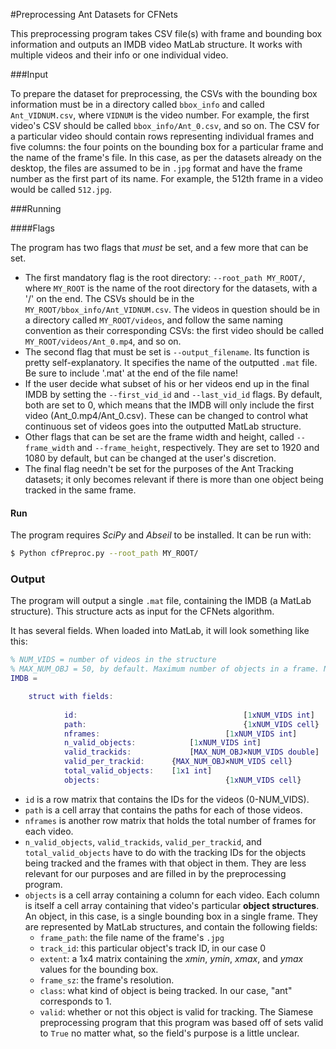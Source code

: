 #Preprocessing Ant Datasets for CFNets

This preprocessing program takes CSV file(s) with frame and bounding box information and outputs an IMDB video MatLab structure. It works with multiple videos and their info or one individual video. 

###Input

To prepare the dataset for preprocessing, the CSVs with the bounding box information must be in a directory called `bbox_info` and called `Ant_VIDNUM.csv`, where `VIDNUM` is the video number. For example, the first video's CSV should be called `bbox_info/Ant_0.csv`, and so on. The CSV for a particular video should contain rows representing individual frames and five columns: the four points on the bounding box for a particular frame and the name of the frame's file. In this case, as per the datasets already on the desktop, the files are assumed to be in `.jpg` format and have the frame number as the first part of its name. For example, the 512th frame in a video would be called `512.jpg`. 

###Running

####Flags

The program has two flags that _must_ be set, and a few more that can be set. 

- The first mandatory flag is the root directory: `--root_path MY_ROOT/`, where `MY_ROOT` is the name of the root directory for the datasets, with a '/' on the end. The CSVs should be in the `MY_ROOT/bbox_info/Ant_VIDNUM.csv`. The videos in question should be in a directory called `MY_ROOT/videos`, and follow the same naming convention as their corresponding CSVs: the first video should be called `MY_ROOT/videos/Ant_0.mp4`, and so on. 
- The second flag that must be set is `--output_filename`. Its function is pretty self-explanatory. It specifies the name of the outputted `.mat` file. Be sure to include '.mat' at the end of the file name!
- If the user decide what subset of his or her videos end up in the final IMDB by setting the `--first_vid_id` and `--last_vid_id` flags. By default, both are set to 0, which means that the IMDB will only include the first video (Ant_0.mp4/Ant_0.csv). These can be changed to control what continuous set of videos goes into the outputted MatLab structure.
- Other flags that can be set are the frame width and height, called `--frame_width` and `--frame_height`, respectively. They are set to 1920 and 1080 by default, but can be changed at the user's discretion. 
- The final flag needn't be set for the purposes of the Ant Tracking datasets; it only becomes relevant if there is more than one object being tracked in the same frame.

#### Run

The program requires _SciPy_ and _Abseil_ to be installed. It can be run with:

```bash
$ Python cfPreproc.py --root_path MY_ROOT/
```

### Output

The program will output a single `.mat` file, containing the IMDB (a MatLab structure). This structure acts as input for the CFNets algorithm.

It has several fields. When loaded into MatLab, it will look something like this:

```matlab
% NUM_VIDS = number of videos in the structure
% MAX_NUM_OBJ = 50, by default. Maximum number of objects in a frame. Not relevant for our datasets.
IMDB = 

	struct with fields:
		
			id:										[1xNUM_VIDS int]
			path:									{1xNUM_VIDS cell}
			nframes:							[1xNUM_VIDS int]
			n_valid_objects:			[1xNUM_VIDS int]
			valid_trackids:				[MAX_NUM_OBJ×NUM_VIDS double]
			valid_per_trackid:		{MAX_NUM_OBJ×NUM_VIDS cell}
			total_valid_objects:	[1x1 int]
			objects:							{1xNUM_VIDS cell}
```

- `id` is a row matrix that contains the IDs for the videos (0-NUM_VIDS).
- `path` is a cell array that contains the paths for each of those videos.
- `nframes` is another row matrix that holds the total number of frames for each video.
- `n_valid_objects`, `valid_trackids`, `valid_per_trackid`, and `total_valid_objects` have to do with the tracking IDs for the objects being tracked and the frames with that object in them. They are less relevant for our purposes and are filled in by the preprocessing program.
- `objects` is a cell array containing a column for each video. Each column is itself a cell array containing that video's particular __object structures__. An object, in this case, is a single bounding box in a single frame. They are represented by MatLab structures, and contain the following fields:
  -  `frame_path`: the file name of the frame's `.jpg`
  -  `track_id`: this particular object's track ID, in our case 0
  - `extent`: a 1x4 matrix containing the _xmin_, _ymin_, _xmax_, and _ymax_ values for the bounding box.
  - `frame_sz`: the frame's resolution.
  - `class`: what kind of object is being tracked. In our case, "ant" corresponds to 1.
  - `valid`: whether or not this object is valid for tracking. The Siamese preprocessing program that this program was based off of sets valid to `True` no matter what, so the field's purpose is a little unclear.